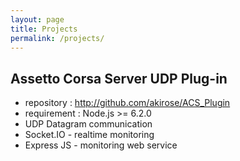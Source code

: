 ```yaml
---
layout: page
title: Projects
permalink: /projects/
---
```


## Assetto Corsa Server UDP Plug-in
* repository : http://github.com/akirose/ACS_Plugin
* requirement : Node.js >= 6.2.0
* UDP Datagram communication
* Socket.IO - realtime monitoring
* Express JS - monitoring web service